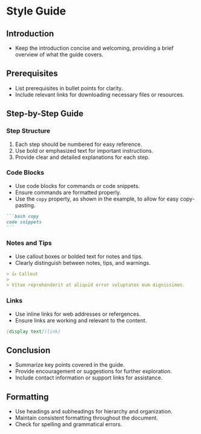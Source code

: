 # Style Guide

## Introduction

- Keep the introduction concise and welcoming, providing a brief overview of what the guide covers.

## Prerequisites

- List prerequisites in bullet points for clarity.
- Include relevant links for downloading necessary files or resources.

## Step-by-Step Guide

### Step Structure

1. Each step should be numbered for easy reference.
2. Use bold or emphasized text for important instructions.
3. Provide clear and detailed explanations for each step.

### Code Blocks

- Use code blocks for commands or code snippets.
- Ensure commands are formatted properly.
- Use the `copy` property, as shown in the example, to allow for easy copy-pasting.

````markdown copy
```bash copy
code snippets
```
````

### Notes and Tips

- Use callout boxes or bolded text for notes and tips.
- Clearly distinguish between notes, tips, and warnings.

```markdown copy
> 👍 Callout
>
> Vitae reprehenderit at aliquid error voluptates eum dignissimos.
```

### Links

- Use inline links for web addresses or refergences.
- Ensure links are working and relevant to the content.

```markdown copy
[display text](link)
```

## Conclusion

- Summarize key points covered in the guide.
- Provide encouragement or suggestions for further exploration.
- Include contact information or support links for assistance.

## Formatting

- Use headings and subheadings for hierarchy and organization.
- Maintain consistent formatting throughout the document.
- Check for spelling and grammatical errors.
